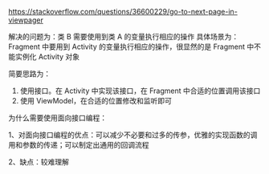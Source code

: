 https://stackoverflow.com/questions/36600229/go-to-next-page-in-viewpager

解决的问题为：类 B 需要使用到类 A 的变量执行相应的操作
具体场景为：Fragment 中要用到 Activity 的变量执行相应的操作，很显然的是 Fragment 中不能实例化 Activity 对象

简要思路为：

1. 使用接口。在 Activity 中实现该接口，在 Fragment 中合适的位置调用该接口
2. 使用 ViewModel，在合适的位置修改和监听即可



为什么需要使用面向接口编程：

1、对面向接口编程的优点：可以减少不必要和过多的传参，优雅的实现函数的调用和参数的传递；可以制定出通用的回调流程

2、缺点：较难理解